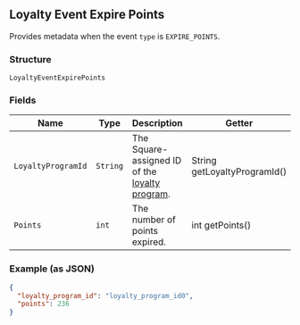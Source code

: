 ## Loyalty Event Expire Points

Provides metadata when the event `type` is `EXPIRE_POINTS`.

### Structure

`LoyaltyEventExpirePoints`

### Fields

| Name | Type | Description | Getter |
|  --- | --- | --- | --- |
| `LoyaltyProgramId` | `String` | The Square-assigned ID of the [loyalty program](#type-LoyaltyProgram). | String getLoyaltyProgramId() |
| `Points` | `int` | The number of points expired. | int getPoints() |

### Example (as JSON)

```json
{
  "loyalty_program_id": "loyalty_program_id0",
  "points": 236
}
```

